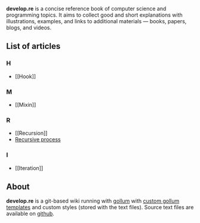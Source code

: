 **develop.re** is a concise reference book of computer science and programming topics. It aims to collect good and short explanations with illustrations, examples, and links to additional materials — books, papers, blogs, and videos.

## List of articles

### H
- [[Hook]]

### M
- [[Mixin]]

### R
- [[Recursion]]
- [Recursive process](Recursive-process)

### I
- [[Iteration]]

## About
**develop.re** is a git-based wiki running with [gollum](https://github.com/gollum/gollum) with [custom gollum templates](https://github.com/freetonik/develop.re-templates) and custom styles (stored with the text files). Source text files are available on [github](https://github.com/freetonik/develop.re). 

